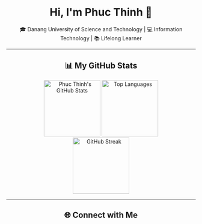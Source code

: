 <h1 align="center">Hi, I'm Phuc Thinh 👋</h1>

<p align="center">
  🎓 Danang University of Science and Technology | 💻 Information Technology | 📚 Lifelong Learner
</p>

---

<h2 align="center">📊 My GitHub Stats</h2>

<div align="center">
  <img src="https://github-readme-stats.vercel.app/api?username=thinhgangg&hide_title=false&hide_rank=false&show_icons=true&include_all_commits=true&count_private=true&disable_animations=false&theme=dracula&locale=en&hide_border=false&order=1" height="150" alt="Phuc Thinh's GitHub Stats" />
  <img src="https://github-readme-stats.vercel.app/api/top-langs?username=thinhgangg&locale=en&hide_title=false&layout=compact&card_width=320&langs_count=5&theme=dracula&hide_border=false&order=2" height="150" alt="Top Languages" />
  <br>
  <a href="https://git.io/streak-stats">
    <img src="https://streak-stats.demolab.com?user=thinhgangg&theme=dracula" height="150" alt="GitHub Streak" />
  </a>
</div>


---

<h2 align="center">🌐 Connect with Me</h2>

<div align="center">
  <a href="https://www.linkedin.com/in/maiphucthinh/" target="_blank" style="text-decoration:none;>
    <img src="https://raw.githubusercontent.com/maurodesouza/profile-readme-generator/master/src/assets/icons/social/linkedin/default.svg" width="52" height="40" alt="linkedin logo"  />
  </a>
  <a href="https://www.facebook.com/maithinhh/" target="_blank" style="text-decoration:none;>
    <img src="https://raw.githubusercontent.com/maurodesouza/profile-readme-generator/master/src/assets/icons/social/facebook/default.svg" width="52" height="40" alt="facebook logo"  />
  </a>
  <a href="https://www.instagram.com/thinhgangg/" target="_blank" style="text-decoration:none;>
    <img src="https://raw.githubusercontent.com/maurodesouza/profile-readme-generator/master/src/assets/icons/social/instagram/default.svg" width="52" height="40" alt="instagram logo"  />
  </a>
  <a href="https://www.youtube.com/@thinhgangg" target="_blank" style="text-decoration:none;>
    <img src="https://raw.githubusercontent.com/maurodesouza/profile-readme-generator/master/src/assets/icons/social/youtube/default.svg" width="52" height="40" alt="youtube logo"  />
  </a>
  <a href="mailto:phucthinhmai00@gmail.com" target="_blank" style="text-decoration:none;>
    <img src="https://raw.githubusercontent.com/maurodesouza/profile-readme-generator/master/src/assets/icons/social/gmail/default.svg" width="52" height="40" alt="gmail logo"  />
  </a>
</div>
